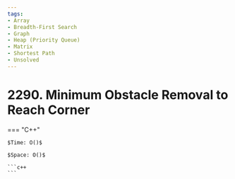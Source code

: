 ```yaml
---
tags:
- Array
- Breadth-First Search
- Graph
- Heap (Priority Queue)
- Matrix
- Shortest Path
- Unsolved
---
```



# 2290. Minimum Obstacle Removal to Reach Corner

=== "C++"

    $Time: O()$

    $Space: O()$

    ```c++
    ```